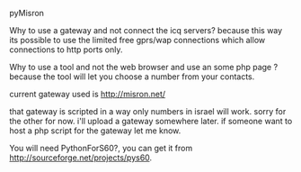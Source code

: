 pyMisron

Why to use a gateway and not connect the icq servers? because this way its possible to use the limited free gprs/wap connections which allow connections to http ports only.

Why to use a tool and not the web browser and use an some php page ? because the tool will let you choose a number from your contacts.

current gateway used is http://misron.net/

that gateway is scripted in a way only numbers in israel will work. sorry for the other for now. i'll upload a gateway somewhere later. if someone want to host a php script for the gateway let me know.

You will need PythonForS60?, you can get it from http://sourceforge.net/projects/pys60.
